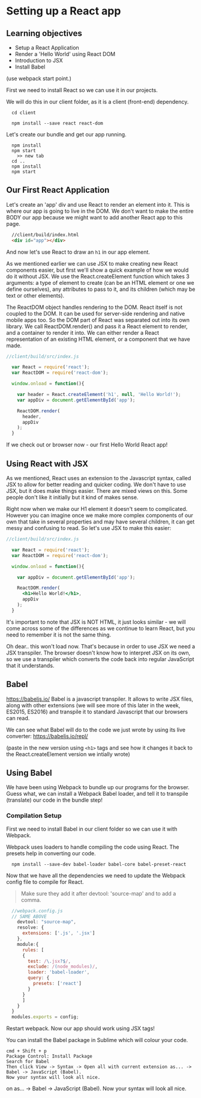 # Setting up a React app

## Learning objectives
- Setup a React Application
- Render a 'Hello World' using React DOM
- Introduction to JSX
- Install Babel


(use webpack start point.)

First we need to install React so we can use it in our projects.

We will do this in our client folder, as it is a client (front-end) dependency.

```
  cd client
```


```
  npm install --save react react-dom
```

Let's create our bundle and get our app running.

```
  npm install
  npm start
    >> new tab
  cd ..
  npm install
  npm start
```

## Our First React Application

Let's create an 'app' div and use React to render an element into it. This is where our app is going to live in the DOM. We don't want to make the entire BODY our app because we might want to add another React app to this page. 

```html
  //client/build/index.html
  <div id="app"></div>
```

And now let's use React to draw an `h1` in our app element.

As we mentioned earlier we can use JSX to make creating new React components easier, but first we'll show a quick example of how we would do it without JSX. We use the React.createElement function which takes 3 arguments: a type of element to create (can be an HTML element or one we define ourselves), any attributes to pass to it, and its children (which may be text or other elements).

The ReactDOM object handles rendering to the DOM. React itself is not coupled to the DOM. It can be used for server-side rendering and native mobile apps too. So the DOM part of React was separated out into its own library. We call ReactDOM.render() and pass it a React element to render, and a container to render it into. We can either render a React representation of an existing HTML element, or a component that we have made. 

```js
//client/build/src/index.js

  var React = require('react');
  var ReactDOM = require('react-dom');

  window.onload = function(){

    var header = React.createElement('h1', null, 'Hello World!');
    var appDiv = document.getElementById('app');

    ReactDOM.render(
      header,
      appDiv
    );
  }
```

If we check out or browser now - our first Hello World React app!

## Using React with JSX

As we mentioned, React uses an extension to the Javascript syntax, called JSX to allow for better reading and quicker coding.  We don't have to use JSX, but it does make things easier. There are mixed views on this. Some people don't like it initially but it kind of makes sense.

Right now when we make our H1 element it doesn't seem to complicated. However you can imagine once we make more complex components of our own that take in several properties and may have several children, it can get messy and confusing to read. So let's use JSX to make this easier:

```jsx
//client/build/src/index.js

  var React = require('react');
  var ReactDOM = require('react-dom');

  window.onload = function(){

    var appDiv = document.getElementById('app');

    ReactDOM.render(
      <h1>Hello World!</h1>,
      appDiv
    );
  }
```

It's important to note that JSX is NOT HTML, it just looks similar - we will come across some of the differences as we continue to learn React, but you need to remember it is not the same thing.

Oh dear.. this won't load now. That's because in order to use JSX we need a JSX transpiler. The browser doesn't know how to interpret JSX on its own, so we use a transpiler which converts the code back into regular JavaScript that it understands. 

## Babel

https://babeljs.io/
Babel is a javascript transpiler. It allows to write JSX files,  along with other extensions (we will see more of this later in the week, ES2015, ES2016) and transpile it to standard Javascript that our browsers can read.

We can see what Babel will do to the code we just wrote by using its live converter: https://babeljs.io/repl/

(paste in the new version using `<h1>` tags and see how it changes it back to the React.createElement version we intially wrote)

## Using Babel

We have been using Webpack to bundle up our programs for the browser.  Guess what, we can install a Webpack Babel loader, and tell it to transpile (translate) our code in the bundle step! 

### Compilation Setup

First we need to install Babel in our client folder so we can use it with Webpack.

Webpack uses loaders to handle compiling the code using React. The presets help in converting our code.

```
  npm install --save-dev babel-loader babel-core babel-preset-react
```

Now that we have all the dependencies we need to update the Webpack config file to compile for React.
> Make sure they add it after devtool: 'source-map' and to add a comma.

```js
  //webpack.config.js
  // SAME ABOVE
    devtool: "source-map",
    resolve: {
      extensions: ['.js', '.jsx']
    },
    module:{
      rules: [
      {
        test: /\.jsx?$/,
        exclude: /(node_modules)/,
        loader: 'babel-loader',
        query: {
          presets: ['react']
        }
      }
      ]
    }
  }
  modules.exports = config;
```

Restart webpack. Now our app should work using JSX tags!

You can install the Babel package in Sublime which will colour your code.

```
cmd + Shift + p
Package Control: Install Package
Search for Babel
Then click View -> Syntax -> Open all with current extension as... -> Babel -> JavaScript (Babel).
Now your syntax will look all nice.
```


on as... -> Babel -> JavaScript (Babel).
Now your syntax will look all nice.


